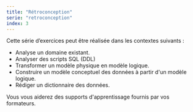 ```yaml
---
title: "Rétroconception"
serie: "retroconception"
index: 3
---
```


Cette série d’exercices peut être réalisée dans les contextes suivants :

- Analyse un domaine existant.
- Analyser des scripts SQL (DDL)
- Transformer un modèle physique en modèle logique.
- Construire un modèle conceptuel des données à partir d'un modèle logique.
- Rédiger un dictionnaire des données.

Vous vous aiderez des supports d'apprentissage fournis par vos formateurs.
